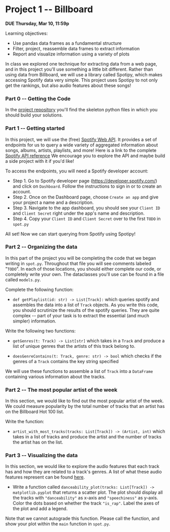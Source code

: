 # Project 1 -- Billboard 

**DUE Thursday, Mar 10, 11:59p**

Learning objectives:

- Use pandas data frames as a fundamental structure
- Filter, project, reassemble data frames to extract information
- Report and visualize information using a variety of plots

In class we explored one technique for extracting data from a web page, and in this project you'll use something a
little bit different. Rather than using data from Billboard, we will use a library called Spotipy, which makes 
accessing Spotify data very simple. 
This project uses Spotipy to not only get the rankings, but also audio features about these songs!

### Part 0 -- Getting the Code

In the [project repository](https://github.students.cs.ubc.ca/cpsc203-2021w-t2/Project1) you'll find the skeleton python files in which you should build your solutions.

### Part 1 -- Getting started
In this project, we will use the (free) [Spotify Web API](https://developer.spotify.com/documentation/web-api/). It provides a set of endpoints for us to query a wide variety of aggregated information about songs, albums, artists, playlists, and more! Here is a link to the complete [Spotify API reference](https://developer.spotify.com/documentation/web-api/reference/) We encourage you to explore the API and maybe build a side project with it if you'd like! 

To access the endpoints, you will need a Spotify developer account:
- Step 1. Go to Spotify developer page (https://developer.spotify.com/) and click on `Dashboard`. Follow the instructions to sign in or to create an account.
- Step 2. Once on the Dashboard page, choose `Create an app` and give your project a name and a description. 
- Step 3. Navigate to the app dashboard, you should see your `Client ID` and `Client Secret` right under the app's name and description.
- Step 4. Copy your `Client ID` and `Client Secret` over to the first `TODO` in `spot.py`

All set! Now we can start querying from Spotify using Spotipy!

### Part 2 -- Organizing the data

In this part of the project you will be completing the code that we began writing
in `spot.py`. Throughout that file you will see comments labeled "`TODO`". In each 
of those locations, you should either complete our code, or completely write your
own. The dataclasses you'll use can be found in a file called `models.py`. 

Complete the following function:

- `def getPlaylist(id: str) -> List[Track]:` which queries spotify and assembles the data into a list of `Track` objects. 
As you write this code, you should scrutinize the results of the spotify queries. They are quite
  complex -- part of your task is to extract the essential (and much simpler) information.

Write the following two functions:

- `getGenres(t: Track) -> List[str]` which takes in a `Track` and produce a list of unique genres that the artists of this track belong to.

- `doesGenreContains(t: Track, genre: str) -> bool` which checks if the genres of a `Track` contains the key string specified

We will use these functions to assemble a list of `Track` into a `DataFrame` containing various information about the tracks.

### Part 2 -- The most popular artist of the week

In this section, we would like to find out the most popular artist of the week. We could measure popularity by the total number of tracks that an artist has on the Billboard Hot 100 list. 

Write the function:
- `artist_with_most_tracks(tracks: List[Track]) -> (Artist, int)` which takes in a list of tracks and produce the artist and the number of tracks the artist has on the list.


### Part 3 -- Visualizing the data 

In this section, we would like to explore the audio features that each track has and how they are related to a track's genres. A list of what these audio features represent can be found [here](https://developer.spotify.com/documentation/web-api/reference/#object-audiofeaturesobject).

- Write a function called `danceability_plot(tracks: List[Track]) -> matplotlib.pyplot`  that returns a scatter plot. The plot should display all the tracks with `"danceability"` as x-axis and `"speechiness"` as y-axis. Color the dots based on whether the track `"is_rap"`. Label the axes of the plot and add a legend. 

Note that we cannot autograde this function. Please call the function, and show your plot within the `main` function in `spot.py`. 









